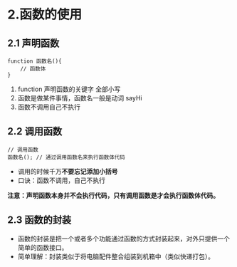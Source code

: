 # 2.函数的使用

## 2.1 声明函数

    function 函数名(){
        // 函数体
    }

1. function 声明函数的关键字 全部小写
2. 函数是做某件事情，函数名一般是动词 sayHi
3. 函数不调用自己不执行

## 2.2 调用函数

    // 调用函数
    函数名(); // 通过调用函数名来执行函数体代码

* 调用的时候千万**不要忘记添加小括号**
* 口诀：函数不调用，自己不执行

**注意：声明函数本身并不会执行代码，只有调用函数是才会执行函数体代码。**

## 2.3 函数的封装

* 函数的封装是把一个或者多个功能通过函数的方式封装起来，对外只提供一个简单的函数接口。
* 简单理解：封装类似于将电脑配件整合组装到机箱中（类似快递打包）。